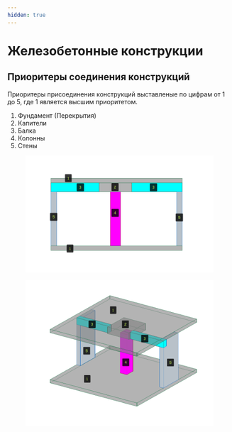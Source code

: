 ```yaml
---
hidden: true
---
```


# Железобетонные конструкции

## Приоритеры соединения конструкций

Приоритеры присоединения конструкций выставленые по цифрам от 1 до 5, где 1 является высшим приоритетом.

1. Фундамент (Перекрытия)
2. Капители&#x20;
3. Балка
4. Колонны&#x20;
5. Стены

<figure><img src="../../.gitbook/assets/2025-04-29_13-55-46.png" alt=""><figcaption></figcaption></figure>

<figure><img src="../../.gitbook/assets/2025-04-29_13-59-45.png" alt=""><figcaption></figcaption></figure>
